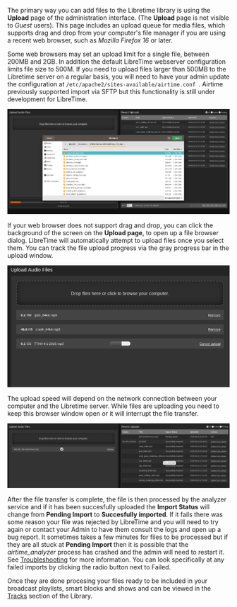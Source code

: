 ﻿The primary way you can add files to the Libretime library is using the **Upload** page of the administration interface. (The **Upload** page is not visible to *Guest* users). This page includes an upload queue for media files, which supports drag and drop from your computer's file manager if you are using a recent web browser, such as *Mozilla Firefox 16* or later.

Some web browsers may set an upload limit for a single file, between 200MB and 2GB. In addition the default LibreTime webserver configuration limits file size to 500M.  If you need to upload files larger than 500MB to the Libretime server on a regular basis, you will need to have your admin update the configuration at `/etc/apache2/sites-available/airtime.conf `. Airtime previously supported import via SFTP but this functionality is still under development for LibreTime.

![](static/upload-files-dialog.png)

If your web browser does not support drag and drop, you can click the background of the screen on the **Upload page**, to open up a file browser dialog.
LibreTime will automatically attempt to upload files once you select them. You can track the file upload progress via the gray progress bar in the upload window.

![](static/dialog-progress.png)

The upload speed will depend on the network connection between your computer and the Libretime server. While files are uploading you need to keep this browser window open or it will interrupt the file transfer.

![](static/pending-import.png)

After the file transfer is complete, the file is then processed by the analyzer service and if it has been succesfully uploaded the **Import Status** will change from **Pending Import** to **Succesfully imported**. If it fails there was some reason your file was rejected by LibreTime and you will need to try again or contact your Admin to have them consult the logs and open up a bug report. It sometimes takes a few minutes for files to be processed but if they are all stuck at **Pending Import** then it is possible that the *airtime_analyzer* process has crashed and the admin will need to restart it. See [Troubleshooting](../troubleshooting) for more information. You can look specifically at any failed imports by clicking the radio button next to Failed.

Once they are done procesing your files ready to be included in your broadcast playlists, smart blocks and shows and can be viewed in the [Tracks](../Tracks) section of the Library.
